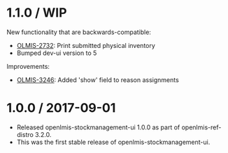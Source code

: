 1.1.0 / WIP
==================

New functionality that are backwards-compatible:
* [OLMIS-2732](https://openlmis.atlassian.net/browse/OLMIS-2732): Print submitted physical inventory
* Bumped dev-ui version to 5

Improvements:
* [OLMIS-3246](https://openlmis.atlassian.net/browse/OLMIS-3246): Added 'show' field to reason assignments

1.0.0 / 2017-09-01
==================

* Released openlmis-stockmanagement-ui 1.0.0 as part of openlmis-ref-distro 3.2.0.
 * This was the first stable release of openlmis-stockmanagement-ui.
